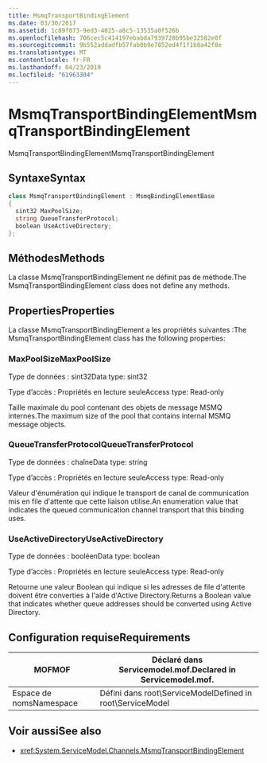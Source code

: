 ```yaml
---
title: MsmqTransportBindingElement
ms.date: 03/30/2017
ms.assetid: 1c89f073-9ed3-4025-a8c5-13535a0f526b
ms.openlocfilehash: 706cec5c414197ebabda7939728b95be32582e0f
ms.sourcegitcommit: 9b552addadfb57fab0b9e7852ed4f1f1b8a42f8e
ms.translationtype: MT
ms.contentlocale: fr-FR
ms.lasthandoff: 04/23/2019
ms.locfileid: "61963304"
---
```

# <a name="msmqtransportbindingelement"></a><span data-ttu-id="52d3d-102">MsmqTransportBindingElement</span><span class="sxs-lookup"><span data-stu-id="52d3d-102">MsmqTransportBindingElement</span></span>
<span data-ttu-id="52d3d-103">MsmqTransportBindingElement</span><span class="sxs-lookup"><span data-stu-id="52d3d-103">MsmqTransportBindingElement</span></span>  
  
## <a name="syntax"></a><span data-ttu-id="52d3d-104">Syntaxe</span><span class="sxs-lookup"><span data-stu-id="52d3d-104">Syntax</span></span>  
  
```csharp
class MsmqTransportBindingElement : MsmqBindingElementBase  
{  
  sint32 MaxPoolSize;  
  string QueueTransferProtocol;  
  boolean UseActiveDirectory;  
};  
```  
  
## <a name="methods"></a><span data-ttu-id="52d3d-105">Méthodes</span><span class="sxs-lookup"><span data-stu-id="52d3d-105">Methods</span></span>  
 <span data-ttu-id="52d3d-106">La classe MsmqTransportBindingElement ne définit pas de méthode.</span><span class="sxs-lookup"><span data-stu-id="52d3d-106">The MsmqTransportBindingElement class does not define any methods.</span></span>  
  
## <a name="properties"></a><span data-ttu-id="52d3d-107">Properties</span><span class="sxs-lookup"><span data-stu-id="52d3d-107">Properties</span></span>  
 <span data-ttu-id="52d3d-108">La classe MsmqTransportBindingElement a les propriétés suivantes :</span><span class="sxs-lookup"><span data-stu-id="52d3d-108">The MsmqTransportBindingElement class has the following properties:</span></span>  
  
### <a name="maxpoolsize"></a><span data-ttu-id="52d3d-109">MaxPoolSize</span><span class="sxs-lookup"><span data-stu-id="52d3d-109">MaxPoolSize</span></span>  
 <span data-ttu-id="52d3d-110">Type de données : sint32</span><span class="sxs-lookup"><span data-stu-id="52d3d-110">Data type: sint32</span></span>  
  
 <span data-ttu-id="52d3d-111">Type d’accès : Propriétés en lecture seule</span><span class="sxs-lookup"><span data-stu-id="52d3d-111">Access type: Read-only</span></span>  
  
 <span data-ttu-id="52d3d-112">Taille maximale du pool contenant des objets de message MSMQ internes.</span><span class="sxs-lookup"><span data-stu-id="52d3d-112">The maximum size of the pool that contains internal MSMQ message objects.</span></span>  
  
### <a name="queuetransferprotocol"></a><span data-ttu-id="52d3d-113">QueueTransferProtocol</span><span class="sxs-lookup"><span data-stu-id="52d3d-113">QueueTransferProtocol</span></span>  
 <span data-ttu-id="52d3d-114">Type de données : chaîne</span><span class="sxs-lookup"><span data-stu-id="52d3d-114">Data type: string</span></span>  
  
 <span data-ttu-id="52d3d-115">Type d’accès : Propriétés en lecture seule</span><span class="sxs-lookup"><span data-stu-id="52d3d-115">Access type: Read-only</span></span>  
  
 <span data-ttu-id="52d3d-116">Valeur d'énumération qui indique le transport de canal de communication mis en file d'attente que cette liaison utilise.</span><span class="sxs-lookup"><span data-stu-id="52d3d-116">An enumeration value that indicates the queued communication channel transport that this binding uses.</span></span>  
  
### <a name="useactivedirectory"></a><span data-ttu-id="52d3d-117">UseActiveDirectory</span><span class="sxs-lookup"><span data-stu-id="52d3d-117">UseActiveDirectory</span></span>  
 <span data-ttu-id="52d3d-118">Type de données : booléen</span><span class="sxs-lookup"><span data-stu-id="52d3d-118">Data type: boolean</span></span>  
  
 <span data-ttu-id="52d3d-119">Type d’accès : Propriétés en lecture seule</span><span class="sxs-lookup"><span data-stu-id="52d3d-119">Access type: Read-only</span></span>  
  
 <span data-ttu-id="52d3d-120">Retourne une valeur Boolean qui indique si les adresses de file d'attente doivent être converties à l'aide d'Active Directory.</span><span class="sxs-lookup"><span data-stu-id="52d3d-120">Returns a Boolean value that indicates whether queue addresses should be converted using Active Directory.</span></span>  
  
## <a name="requirements"></a><span data-ttu-id="52d3d-121">Configuration requise</span><span class="sxs-lookup"><span data-stu-id="52d3d-121">Requirements</span></span>  
  
|<span data-ttu-id="52d3d-122">MOF</span><span class="sxs-lookup"><span data-stu-id="52d3d-122">MOF</span></span>|<span data-ttu-id="52d3d-123">Déclaré dans Servicemodel.mof.</span><span class="sxs-lookup"><span data-stu-id="52d3d-123">Declared in Servicemodel.mof.</span></span>|  
|---------|-----------------------------------|  
|<span data-ttu-id="52d3d-124">Espace de noms</span><span class="sxs-lookup"><span data-stu-id="52d3d-124">Namespace</span></span>|<span data-ttu-id="52d3d-125">Défini dans root\ServiceModel</span><span class="sxs-lookup"><span data-stu-id="52d3d-125">Defined in root\ServiceModel</span></span>|  
  
## <a name="see-also"></a><span data-ttu-id="52d3d-126">Voir aussi</span><span class="sxs-lookup"><span data-stu-id="52d3d-126">See also</span></span>

- <xref:System.ServiceModel.Channels.MsmqTransportBindingElement>
